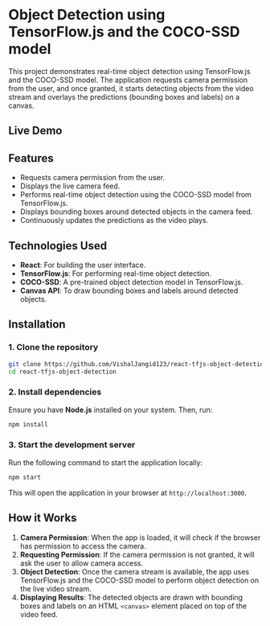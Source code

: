 # Object Detection using TensorFlow.js and the COCO-SSD model

This project demonstrates real-time object detection using TensorFlow.js and the COCO-SSD model. The application requests camera permission from the user, and once granted, it starts detecting objects from the video stream and overlays the predictions (bounding boxes and labels) on a canvas.

## Live Demo


## Features

- Requests camera permission from the user.
- Displays the live camera feed.
- Performs real-time object detection using the COCO-SSD model from TensorFlow.js.
- Displays bounding boxes around detected objects in the camera feed.
- Continuously updates the predictions as the video plays.

## Technologies Used

- **React**: For building the user interface.
- **TensorFlow.js**: For performing real-time object detection.
- **COCO-SSD**: A pre-trained object detection model in TensorFlow.js.
- **Canvas API**: To draw bounding boxes and labels around detected objects.

## Installation

### 1. Clone the repository

```bash
git clone https://github.com/VishalJangid123/react-tfjs-object-detection.git
cd react-tfjs-object-detection
```

### 2. Install dependencies

Ensure you have **Node.js** installed on your system. Then, run:

```bash
npm install
```

### 3. Start the development server

Run the following command to start the application locally:

```bash
npm start

```

This will open the application in your browser at `http://localhost:3000`.

## How it Works

1. **Camera Permission**: When the app is loaded, it will check if the browser has permission to access the camera.
2. **Requesting Permission**: If the camera permission is not granted, it will ask the user to allow camera access.
3. **Object Detection**: Once the camera stream is available, the app uses TensorFlow.js and the COCO-SSD model to perform object detection on the live video stream.
4. **Displaying Results**: The detected objects are drawn with bounding boxes and labels on an HTML `<canvas>` element placed on top of the video feed.
